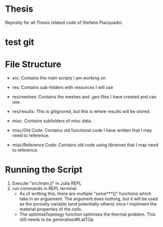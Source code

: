 # Thesis
Reposity for all Thesis related code of Stefano Piacquadio

# test git
 
# File Structure
- src: Contains the main scripts I am working on

- res: Contains sub-folders with resources I will use
- res/meshes: Contains the meshes and .geo files I have created and can use.
- res/results: This is gitignored, but this is where results will be stored.

- misc: Contains subfolders of misc data.
- misc/Old Code: Contains old functional code I have written that I may need to reference.
- misc/Reference Code: Contains old code using libraroes that I may need to reference.

# Running the Script
1. Execute "src/main.jl" in Julia REPL
2. run commands in REPL terminal
	- As of writting this, there are multiple "solve***()" functions which take in an arguement. The argument does nothing, but it will be used as the porosity variable (and potentially others) once I impliment the material properties of the cells.
	- The optimiseTopology function optimises the thermal problem. This still needs to be generalised#LatTOp
